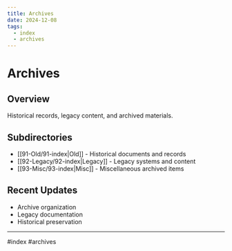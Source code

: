 ```yaml
---
title: Archives
date: 2024-12-08
tags:
  - index
  - archives
---
```


# Archives

## Overview
Historical records, legacy content, and archived materials.

## Subdirectories
- [[91-Old/91-index|Old]] - Historical documents and records
- [[92-Legacy/92-index|Legacy]] - Legacy systems and content
- [[93-Misc/93-index|Misc]] - Miscellaneous archived items

## Recent Updates
- Archive organization
- Legacy documentation
- Historical preservation

---

#index #archives